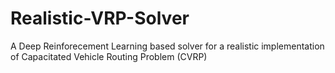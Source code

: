 # Realistic-VRP-Solver
A Deep Reinforecement Learning based solver for a realistic implementation of Capacitated Vehicle Routing Problem (CVRP)
